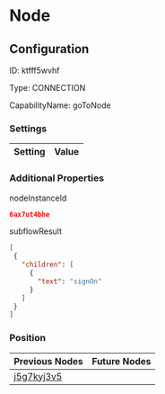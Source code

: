 # Node
## Configuration
ID:  ktfff5wvhf

Type: CONNECTION 

CapabilityName: goToNode

### Settings
| Setting | Value  |
| :------------------------ | ---------------------------------------- |
 




### Additional Properties
nodeInstanceId
 ```json 
6ax7ut4bhe
```


subflowResult
 ```json 
[
  {
    "children": [
      {
        "text": "signOn"
      }
    ]
  }
]
```




### Position
| Previous Nodes | Future Nodes |
| :------------- | ------------ |
| [j5g7kyj3v5](./j5g7kyj3v5.md) |  |